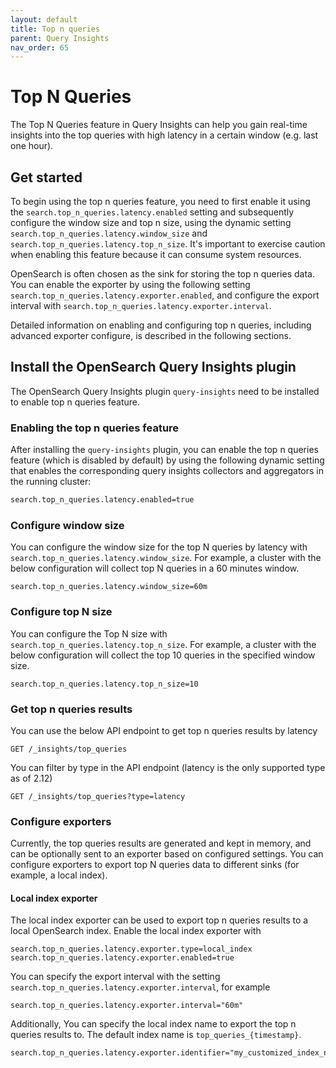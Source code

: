 ```yaml
---
layout: default
title: Top n queries
parent: Query Insights
nav_order: 65
---
```


# Top N Queries
The Top N Queries feature in Query Insights can help you gain real-time insights into the top queries with high latency in a certain window (e.g. last one hour). 



## Get started
To begin using the top n queries feature, you need to first enable it using the `search.top_n_queries.latency.enabled` setting and subsequently configure the window size and top n size, using the dynamic setting `search.top_n_queries.latency.window_size` and `search.top_n_queries.latency.top_n_size`. It's important to exercise caution when enabling this feature because it can consume system resources.

OpenSearch is often chosen as the sink for storing the top n queries data. You can enable the exporter by using the following setting `search.top_n_queries.latency.exporter.enabled`, and configure the export interval with `search.top_n_queries.latency.exporter.interval`.

Detailed information on enabling and configuring top n queries, including advanced exporter configure, is described in the following sections.


## Install the OpenSearch Query Insights plugin
The OpenSearch Query Insights plugin `query-insights` need to be installed to enable top n queries feature. 


### Enabling the top n queries feature

After installing the `query-insights` plugin, you can enable the top n queries feature (which is disabled by default) by using the following dynamic setting that enables the corresponding query insights collectors and aggregators in the running cluster:

```bash
search.top_n_queries.latency.enabled=true
```

### Configure window size
You can configure the window size for the top N queries by latency with `search.top_n_queries.latency.window_size`. For example, a cluster with the below configuration will collect top N queries in a 60 minutes window.
```
search.top_n_queries.latency.window_size=60m
```

### Configure top N size
You can configure the Top N size with `search.top_n_queries.latency.top_n_size`. For example, a cluster with the below configuration will collect the top 10 queries in the specified window size.
```
search.top_n_queries.latency.top_n_size=10
```

### Get top n queries results
You can use the below API endpoint to get top n queries results by latency
```
GET /_insights/top_queries
```
You can filter by type in the API endpoint (latency is the only supported type as of 2.12)
```
GET /_insights/top_queries?type=latency
```

### Configure exporters
Currently, the top queries results are generated and kept in memory, and can be optionally sent to an exporter based on configured settings. You can configure exporters to export top N queries data to different sinks (for example, a local index).

#### Local index exporter
The local index exporter can be used to export top n queries results to a local OpenSearch index. Enable the local index exporter with
```
search.top_n_queries.latency.exporter.type=local_index
search.top_n_queries.latency.exporter.enabled=true
```
You can specify the export interval with the setting `search.top_n_queries.latency.exporter.interval`, for example
```
search.top_n_queries.latency.exporter.interval="60m"
```
Additionally, You can specify the local index name to export the top n queries results to. The default index name is `top_queries_{timestamp}`.
```
search.top_n_queries.latency.exporter.identifier="my_customized_index_name"
```